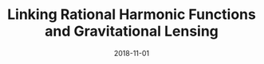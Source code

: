 ---
title: "Linking Rational Harmonic Functions and Gravitational Lensing"
collection: talks
type: "Talk"
permalink: /talks/2018-gravitational-lensing
venue: "Connecticut College, Department of Mathematics"
date: 2018-11-01
location: "New London, CT"
---